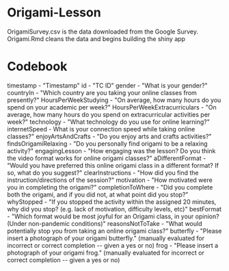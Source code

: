 # Origami-Lesson

OrigamiSurvey.csv is the data downloaded from the Google Survey.
Origami.Rmd cleans the data and begins building the shiny app

# Codebook

timestamp - "Timestamp"
id - "TC ID"
gender - "What is your gender?"
countryIn - "Which country are you taking your online classes from presently?"
HoursPerWeekStudying - "On average, how many hours do you spend ﻿on your academic per week?"
HoursPerWeekExtracurriculars - "On average, how many hours do you spend ﻿on extracurricular activities per week?"
technology - "What technology do you use for online learning?"
internetSpeed - What is your connection speed while taking online classes?"
enjoyArtsAndCrafts - "Do you enjoy arts and crafts activities?"
findsOrigamiRelaxing - "Do you personally find origami to be a relaxing activity?"
engagingLesson - "How engaging was the lesson? Do you think the video format works for online origami classes?"
aDifferentFormat - "Would you have preferred this online origami class in a different format? If so, what do you suggest?"
clearInstructions - "How did you find the instruction/directions of the session?"
motivation - "How motivated were you in completing the origami?"
completionToWhere - "Did you complete both the origami, and if you did not, at what point did you stop?"
whyStopped - "If you stopped the activity within the assigned 20 minutes, why did you stop? (e.g. lack of motivation, difficulty levels, etc)"
bestFormat - "Which format would be most joyful for an Origami class, in your opinion? (Under non-pandemic conditions)"
reasonsNotToTake - "What would potentially stop you from taking an online origami class?"
butterfly - "Please insert a photograph of your origami butterfly." (manually evaluated for incorrect or correct completion -- given a yes or no)
frog - "Please insert a photograph of your origami frog." (manually evaluated for incorrect or correct completion -- given a yes or no)